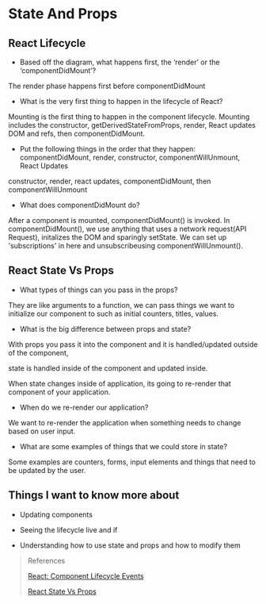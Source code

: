 # State And Props

## React Lifecycle

- Based off the diagram, what happens first, the ‘render’ or the ‘componentDidMount’?

The render phase happens first before componentDidMount

- What is the very first thing to happen in the lifecycle of React?

Mounting is the first thing to happen in the component lifecycle. Mounting includes the constructor, getDerivedStateFromProps, render, React updates DOM and refs, then componentDidMount.

- Put the following things in the order that they happen: componentDidMount, render, constructor, componentWillUnmount, React Updates

constructor, render, react updates, componentDidMount, then componentWillUnmount

- What does componentDidMount do?

After a component is mounted, componentDidMount() is invoked. In componentDidMount(), we use anything that uses a network request(API Request), initalizes the DOM and sparingly setState. We can set up 'subscriptions' in here and unsubscribeusing componentWillUnmount(). 

## React State Vs Props

- What types of things can you pass in the props?

They are like arguments to a function, we can pass things we want to initialize our component to such as initial counters, titles, values.

- What is the big difference between props and state?

With props you pass it into the component and it is handled/updated outside of the component,

state is handled inside of the component and updated inside.

When state changes inside of application, its going to re-render that component of your application.

- When do we re-render our application?

We want to re-render the application when something needs to change based on user input.

- What are some examples of things that we could store in state?

Some examples are counters, forms, input elements and things that need to be updated by the user.

## Things I want to know more about

- Updating components 

- Seeing the lifecycle live and if

- Understanding how to use state and props and how to modify them

>References
>
>[React: Component Lifecycle Events](https://medium.com/@joshuablankenshipnola/react-component-lifecycle-events-cb77e670a093)
>
>[React State Vs Props](https://www.youtube.com/watch?v=IYvD9oBCuJI)
>